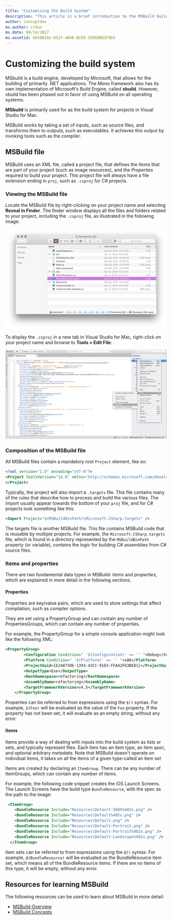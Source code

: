```yaml
---
title: "Customizing the Build System"
description: "This article is a brief introduction to the MSBuild build system used by Visual Studio for Mac"
author: conceptdev
ms.author: crdun
ms.date: 04/14/2017
ms.assetid: 6958B102-8527-4B40-BC65-3505DB63F9D3
---
```


# Customizing the build system

MSbuild is a build engine, developed by Microsoft, that allows for the building of primarily .NET applications. The Mono framework also has its own implementation of Microsoft's Build Engine, called **xbuild**. However, xbuild has been phased out in favor of using MSBuild on all operating systems.

**MSbuild** is primarily used for as the build system for projects in Visual Studio for Mac.

MSBuild works by taking a set of inputs, such as source files, and transforms them to outputs, such as executables. It achieves this output by invoking tools such as the compiler.

## MSBuild file

MSBuild uses an XML file, called a project file, that defines the *Items* that are part of your project (such as image resources), and the *Properties* required to build your project. This project file will always have a file extension ending in `proj`, such as `.csproj` for C# projects.

### Viewing the MSBuild file

Locate the MSBuild file by right-clicking on your project name and selecting **Reveal in Finder**. The finder window displays all the files and folders related to your project, including the `.csproj` file, as illustrated in the following image:

![csproj location in Finder](media/customizing-build-system-image1.png)

To display the `.csproj` in a new tab in Visual Studio for Mac, right-click on your project name and browse to **Tools > Edit File**:

![opening the csproj in the source editor](media/customizing-build-system-image2.png)

### Composition of the MSBuild file

All MSBuild files contain a mandatory root `Project` element, like so:

```xml
<?xml version="1.0" encoding="utf-8"?>
<Project ToolsVersion="14.0" xmlns="http://schemas.microsoft.com/developer/msbuild/2003">
</Project>
```

Typically, the project will also import a `.targets` file. This file contains many of the rules that describe how to process and build the various files. The import usually appear towards the bottom of your `proj` file, and for C# projects look something like this:

```xml
<Import Project="$(MSBuildBinPath)\Microsoft.CSharp.targets" />
```

The targets file is another MSBuild file. This file contains MSBuild code that is reusable by multiple projects. For example, the `Microsoft.CSharp.targets` file, which is found in a directory represented by the `MSBuildBinPath` property (or variable), contains the logic for building C# assemblies from C# source files.

### Items and properties

There are two fundamental data types in MSBuild: *items* and *properties*, which are explained in more detail in the following sections.

#### Properties

Properties are key/value pairs, which are used to store settings that affect compilation, such as compiler options.

They are set using a PropertyGroup and can contain any number of PropertiesGroups, which can contain any number of properties.

For example, the PropertyGroup for a simple console application might look like the following XML:

```xml
<PropertyGroup>
		<Configuration Condition=" '$(Configuration)' == '' ">Debug</Configuration>
		<Platform Condition=" '$(Platform)' == '' ">x86</Platform>
		<ProjectGuid>{E248730E-1393-43CC-9183-FFA42F63BE81}</ProjectGuid>
		<OutputType>Exe</OutputType>
		<RootNamespace>refactoring</RootNamespace>
		<AssemblyName>refactoring</AssemblyName>
		<TargetFrameworkVersion>v4.5</TargetFrameworkVersion>
	</PropertyGroup>
```

Properties can be referred to from expressions using the `$()` syntax. For example, `$(Foo)` will be evaluated as the value of the `Foo` property. If the property has not been set, it will evaluate as an empty string, without any error.

#### Items

Items provide a way of dealing with inputs into the build system as lists or sets, and typically represent files. Each item has an item *type*, an item *spec*, and optional arbitrary *metadata*. Note that MSBuild doesn't operate on individual items, it takes on all the items of a given type-called an item *set*

Items are created by declaring an `ItemGroup`. There can be any number of ItemGroups, which can contain any number of items.

For example, the following code snippet creates the iOS Launch Screens. The Launch Screens have the build type `BundleResource`, with the spec as the path to the image:

```xml
 <ItemGroup>
    <BundleResource Include="Resources\Default-568h%402x.png" />
    <BundleResource Include="Resources\Default%402x.png" />
    <BundleResource Include="Resources\Default.png" />
    <BundleResource Include="Resources\Default-Portrait.png" />
    <BundleResource Include="Resources\Default-Portrait%402x.png" />
    <BundleResource Include="Resources\Default-Landscape%402x.png" />
  </ItemGroup>
 ```

 Item sets can be referred to from expressions using the `@()` syntax. For example, `@(BundleResource)` will be evaluated as the BundleResource item set, which means all of the BundleResource items. If there are no items of this type, it will be empty, without any error.

## Resources for learning MSBuild

The following resources can be used to learn about MSBuild in more detail:

* [MSBuild Overview](/visualstudio/msbuild/msbuild)
* [MSBuild Concepts](/visualstudio/msbuild/msbuild-concepts)
